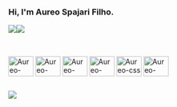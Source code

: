 ### Hi, I'm Aureo Spajari Filho.

<div style="display: flex; flex-direction: row;">
 <img class="img" src="https://github-readme-stats.vercel.app/api?username=aureospajari&show_icons=true&theme=vue" />
 <img class="img" src="https://github-readme-stats.vercel.app/api/top-langs/?username=aureospajari&theme=vue&layout=compact" />
</div>

##

<div style="display: inline_block"><br>
<img align="center" alt="Aureo-python" height="40" width="50" src="https://cdn.jsdelivr.net/gh/devicons/devicon/icons/python/python-original.svg" />
<img align="center" alt="Aureo-java" height="40" width="50" src="https://cdn.jsdelivr.net/gh/devicons/devicon/icons/java/java-original.svg" />
<img align="center" alt="Aureo-javascript" height="40" width="50" src="https://cdn.jsdelivr.net/gh/devicons/devicon/icons/javascript/javascript-original.svg" />
<img align="center" alt="Aureo-html" height="40" width="50" src="https://cdn.jsdelivr.net/gh/devicons/devicon/icons/html5/html5-original-wordmark.svg" />
<img align="center" alt="Aureo-css" height="40" width="50" src="https://cdn.jsdelivr.net/gh/devicons/devicon/icons/css3/css3-original-wordmark.svg" />
<img align="center" alt="Aureo-bootstrap" height="40" width="50" src="https://cdn.jsdelivr.net/gh/devicons/devicon/icons/bootstrap/bootstrap-original.svg" />        
</div>          
          
##

<div>
	<a href="https://www.linkedin.com/in/aureospajarifilho" target="_blank"> <img src="https://img.shields.io/badge/LinkedIn-0077B5?style=for-the-badge&logo=linkedin&logoColor=white" target="_blank"></a>
</div>
